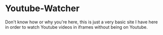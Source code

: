 # Youtube-Watcher
Don't know how or why you're here, this is just a very basic site I have here in order to watch Youtube videos in iframes without being on Youtube.
